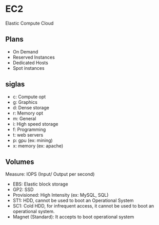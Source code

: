 # EC2

Elastic Compute Cloud

## Plans

- On Demand
- Reserved Instances
- Dedicated Hosts
- Spot instances

## siglas

- c: Compute opt
- g: Graphics
- d: Dense storage
- r: Memory opt
- m: General
- i: High speed storage
- f: Programming
- t: web servers
- p: gpu (ex: mining)
- x: memory (ex: apache)

## Volumes

Measure: IOPS (Input/ Output per second)

- EBS: Elastic block storage
- GP2: SSD
- Provisioned: High Intensity (ex: MySQL, SQL)
- ST1: HDD, cannot be used to boot an Operational System
- SC1: Cold HDD, for infrequent access, it cannot be used to boot an operational system.
- Magnet (Standard): It accepts to boot operational system
